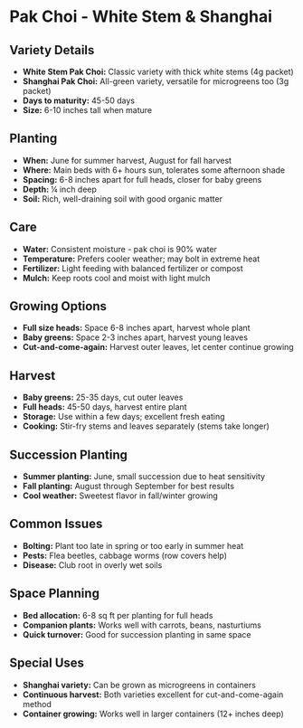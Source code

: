 # Pak Choi - White Stem & Shanghai

## Variety Details
- **White Stem Pak Choi:** Classic variety with thick white stems (4g packet)
- **Shanghai Pak Choi:** All-green variety, versatile for microgreens too (3g packet)
- **Days to maturity:** 45-50 days
- **Size:** 6-10 inches tall when mature

## Planting
- **When:** June for summer harvest, August for fall harvest
- **Where:** Main beds with 6+ hours sun, tolerates some afternoon shade
- **Spacing:** 6-8 inches apart for full heads, closer for baby greens
- **Depth:** ¼ inch deep
- **Soil:** Rich, well-draining soil with good organic matter

## Care
- **Water:** Consistent moisture - pak choi is 90% water
- **Temperature:** Prefers cooler weather; may bolt in extreme heat
- **Fertilizer:** Light feeding with balanced fertilizer or compost
- **Mulch:** Keep roots cool and moist with light mulch

## Growing Options
- **Full size heads:** Space 6-8 inches apart, harvest whole plant
- **Baby greens:** Space 2-3 inches apart, harvest young leaves
- **Cut-and-come-again:** Harvest outer leaves, let center continue growing

## Harvest
- **Baby greens:** 25-35 days, cut outer leaves
- **Full heads:** 45-50 days, harvest entire plant
- **Storage:** Use within a few days; excellent fresh eating
- **Cooking:** Stir-fry stems and leaves separately (stems take longer)

## Succession Planting
- **Summer planting:** June, small succession due to heat sensitivity
- **Fall planting:** August through September for best results
- **Cool weather:** Sweetest flavor in fall/winter growing

## Common Issues
- **Bolting:** Plant too late in spring or too early in summer heat
- **Pests:** Flea beetles, cabbage worms (row covers help)
- **Disease:** Club root in overly wet soils

## Space Planning
- **Bed allocation:** 6-8 sq ft per planting for full heads
- **Companion plants:** Works well with carrots, beans, nasturtiums
- **Quick turnover:** Good for succession planting in same space

## Special Uses
- **Shanghai variety:** Can be grown as microgreens in containers
- **Continuous harvest:** Both varieties excellent for cut-and-come-again method
- **Container growing:** Works well in larger containers (12+ inches deep)